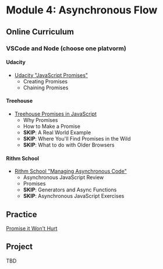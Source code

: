 # Module 4: Asynchronous Flow
## Online Curriculum

### VSCode and Node (choose one platvorm)

  #### Udacity
  - [Udacity "JavaScript Promises"](https://classroom.udacity.com/courses/ud898)
    - Creating Promises
    - Chaining Promises

  #### Treehouse
  - [Treehouse Promises in JavaScript](https://teamtreehouse.com/library/understanding-promises-in-javascript)
    - Why Promises
    - How to Make a Promise
    - __SKIP__: A Real World Example
    - __SKIP__: Where You'll Find Promises in the Wild
    - __SKIP__: What to do with Older Browsers

  #### Rithm School
  - [Rithm School "Managing Asynchronous Code"](https://www.rithmschool.com/courses/advanced-javascript-part-2/asynchronous-javascript-introduction)
    - Asynchronous JavaScript Review
    - Promises
    - __SKIP__: Generators and Async Functions
    - __SKIP__: Asynchronous JavaScript Exercises


## Practice
  [Promise it Won't Hurt](https://github.com/stevekane/promise-it-wont-hurt)

## Project

TBD
